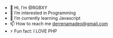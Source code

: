 - 👋 Hi, I’m @RGBXY
- 👀 I’m interested in Programming
- 🌱 I’m currently learning Javascript
- 📫 How to reach me derrenamadeo@gmail.com
- ⚡ Fun fact: I LOVE PHP

<!---
RGBXY/RGBXY is a ✨ special ✨ repository because its `README.md` (this file) appears on your GitHub profile.
You can click the Preview link to take a look at your changes.
--->
